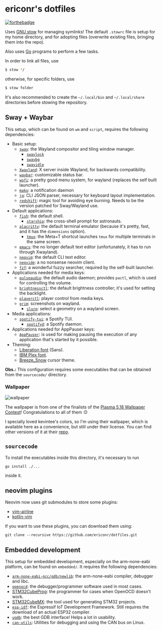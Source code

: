 # ericonr's dotfiles

[![forthebadge](https://forthebadge.com/images/badges/powered-by-electricity.svg)](https://forthebadge.com)

Uses [GNU stow](https://www.gnu.org/software/stow/) for managing symlinks! The default `.stowrc` file is setup for my home directory, and for adopting files (overwrite existing files, bringing them into the repo).

Also uses [Go](https://golang.org/) programs to perform a few tasks.

In order to link all files, use

```bash
$ stow */
```

otherwise, for specific folders, use

```bash
$ stow folder
```

It's also recommended to create the `~/.local/bin` and `~/.local/share` directories before stowing the repository.

## Sway + Waybar

This setup, which can be found on `wm` and `script`, requires the following dependencies:
* Basic setup:
  * [`sway`](https://swaywm.org/): the Wayland compositor and tiling window manager.
    * [`swaylock`](https://github.com/swaywm/swaylock)
    * [`swaybg`](https://github.com/swaywm/swaybg)
    * [`swayidle`](https://github.com/swaywm/swayidle)
  * [`Xwayland`](https://wayland.freedesktop.org/xserver.html): X server inside Wayland, for backwards compatibility.
  * [`waybar`](https://github.com/Alexays/Waybar): customizable status bar.
  * [`wofi`](https://hg.sr.ht/~scoopta/wofi): a pretty good menu system, for wayland (replaces the self built launcher).
  * [`mako`](https://wayland.emersion.fr/mako/): a notification daemon
  * [`jq`](https://stedolan.github.io/jq/): CLI JSON parser, necessary for keyboard layout implementation.
  * [`redshift`](https://github.com/minus7/redshift/tree/wayland): magic tool for avoiding eye burning. Needs to be the version patched for Sway/Wayland use.
* Default applications:
  * [`fish`](https://fishshell.com/): the default shell.
	* [`starship`](https://starship.rs/): the cross-shell prompt for astronauts.
  * [`alacritty`](https://github.com/jwilm/alacritty): the default terminal emulator (because it's pretty, fast, and it has the `dimensions` option).
    * [`tmux`](https://github.com/tmux/tmux): the Meta+T shortcut launches `tmux` for multiple terminals in the same screen.
  * [`emacs`](https://www.gnu.org/software/emacs/): the no longer default text editor (unfortunately, it has to run through Xwayland).
  * [`neovim`](https://neovim.io/): the default CLI text editor.
  * [`neovide`](https://github.com/Kethku/neovide): a no nonsense neovim client.
  * [`fzf`](https://github.com/junegunn/fzf): a wonderful fuzzy searcher, required by the self-built launcher.
* Applications needed for media keys:
  * [`pulseaudio`](https://www.freedesktop.org/wiki/Software/PulseAudio/): the default audio daemon; provides `pactl`, which is used for controlling the volume.
  * [`brightnessctl`](https://github.com/Hummer12007/brightnessctl): the default brightness controller; it's used for setting the backlight.
  * [`playerctl`](https://github.com/altdesktop/playerctl): player control from media keys.
  * [`grim`](https://wayland.emersion.fr/grim/): screenshots on wayland.
    * [`slurp`](https://wayland.emersion.fr/slurp/): select a geometry on a wayland screen.
* Media applications:
  * [`spotify-tui`](https://github.com/Rigellute/spotify-tui): a Spotify TUI.
    * [`spotifyd`](https://github.com/Spotifyd/spotifyd): a Spotify daemon.
* Applications needed for AppPauser keys:
  * [`AppPauser`](https://github.com/ericonr/AppPauser): is used for making pausing the execution of any application that's started by it possible.
* Theming:
  * [Liberation font](https://en.wikipedia.org/wiki/Liberation_fonts) (Sans).
  * [IBM Plex font](https://www.ibm.com/plex/).
  * [Breeze\_Snow](https://github.com/KDE/breeze) cursor theme.

**Obs.:** This configuration requires some executables that can be obtained from the `sourcecode/` directory.

### Wallpaper

![wallpaper](https://gitlab.com/Kreneker/the-grand-canyon/raw/master/The%20Grand%20Canyon%20preview.png)

The wallpaper is from one of the finalists of the [Plasma 5.18 Wallpaper Contest](https://dot.kde.org/2020/01/24/volna-wins-plasma-518-wallpaper-contest)! Congratulations to all of them :D

I specially loved kevintee's colors, so I'm using their wallpaper, which is available here as a convenience, but still under their license. You can find other versions of it at their [repo](https://gitlab.com/Kreneker/the-grand-canyon).

## `sourcecode`

To install the executables inside this directory, it's necessary to run

```shell
go install ./...
```

inside it.

## neovim plugins

Neovim now uses git submodules to store some plugins:

* [vim-airline](https://github.com/vim-airline/vim-airline)
* [kotlin-vim](https://github.com/udalov/kotlin-vim)

If you want to use these plugins, you can download them using:

```shell
git clone --recursive https://github.com/ericonr/dotfiles.git
```

## Embedded development

This setup for embedded development, especially on the arm-none-eabi platform, can be found on `embedded/`. It requires the following dependencies:
* [`arm-none-eabi-gcc/gdb/newlib`](https://developer.arm.com/tools-and-software/open-source-software/developer-tools/gnu-toolchain/gnu-rm/downloads): the arm-none-eabi compiler, debugger and libc.
* [`openocd`](http://openocd.org/): the debugger/programmer software used in most cases.
* [STM32CubeProg](https://www.st.com/en/development-tools/stm32cubeprog.html): the programmer for cases when OpenOCD doesn't work.
* [STM32CubeMX](https://www.st.com/en/development-tools/stm32cubemx.html): the tool used for generating STM32 projects.
* [`esp-idf`](https://github.com/espressif/esp-idf): the Espressif IoT Development Framework. Still requires the download of an actual ESP32 compiler.
* [`ugdb`](https://github.com/ftilde/ugdb): the best GDB interface! Helps a lot in usability.
* [`can-utils`](https://github.com/linux-can/can-utils): Utilities for debugging and using the CAN bus on Linux.

